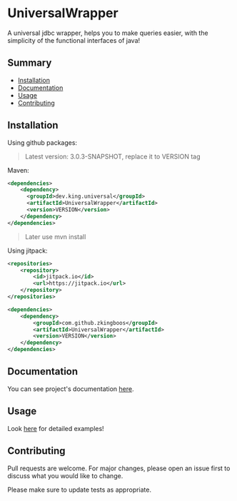 # UniversalWrapper
A universal jdbc wrapper, 
helps you to make queries easier, with the simplicity of the functional interfaces of java!

## Summary
* [Installation](#installation)
* [Documentation](#documentation)
* [Usage](#usage)
* [Contributing](#contributing)

## Installation
Using github packages: 
> Latest version: 3.0.3-SNAPSHOT, replace it to VERSION tag

Maven:
```xml
<dependencies>
    <dependency>
      <groupId>dev.king.universal</groupId>
      <artifactId>UniversalWrapper</artifactId>
      <version>VERSION</version>
    </dependency>
</dependencies>
```
> Later use mvn install

Using jitpack: 
```xml
<repositories>
    <repository>
        <id>jitpack.io</id>
	    <url>https://jitpack.io</url>
	</repository>
</repositories>

<dependencies>
    <dependency>
        <groupId>com.github.zkingboos</groupId>
	    <artifactId>UniversalWrapper</artifactId>
	    <version>VERSION</version>
    </dependency>
</dependencies>
```

## Documentation
You can see project's documentation [here](https://zkingboos.github.io/UniversalWrapper).

## Usage
Look [here](https://github.com/zkingboos/UniversalWrapper/tree/master/test) for detailed examples!

## Contributing
Pull requests are welcome. For major changes, please open an issue first to discuss what you would like to change.

Please make sure to update tests as appropriate.

